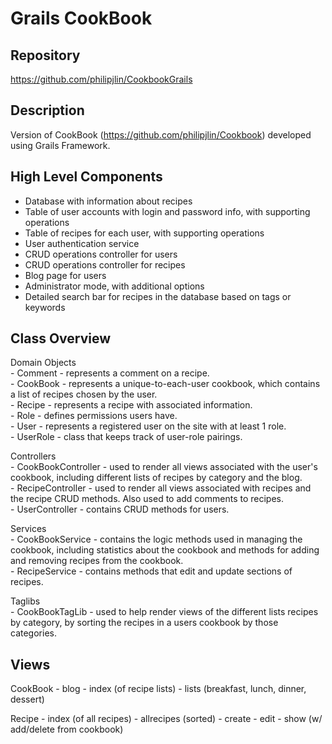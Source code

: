 # Grails CookBook


## Repository
<https://github.com/philipjlin/CookbookGrails>


## Description
Version of CookBook (https://github.com/philipjlin/Cookbook) developed using Grails Framework.


## High Level Components
* Database with information about recipes
* Table of user accounts with login and password info, with supporting operations
* Table of recipes for each user, with supporting operations
* User authentication service
* CRUD operations controller for users
* CRUD operations controller for recipes
* Blog page for users
* Administrator mode, with additional options
* Detailed search bar for recipes in the database based on tags or keywords


## Class Overview
Domain Objects <br>
    - Comment - represents a comment on a recipe. <br>
    - CookBook - represents a unique-to-each-user cookbook, which contains a list of recipes chosen by the user. <br>
    - Recipe - represents a recipe with associated information. <br>
    - Role - defines permissions users have. <br>
    - User - represents a registered user on the site with at least 1 role. <br>
    - UserRole - class that keeps track of user-role pairings. <br>

Controllers <br>
    - CookBookController - used to render all views associated with the user's cookbook, including different lists of recipes by category and the blog. <br>
    - RecipeController - used to render all views associated with recipes and the recipe CRUD methods. Also used to add comments to recipes. <br>
    - UserController - contains CRUD methods for users. <br>

Services <br>
    - CookBookService - contains the logic methods used in managing the cookbook, including statistics about the cookbook and methods for adding and removing recipes from the cookbook. <br>
    - RecipeService - contains methods that edit and update sections of recipes. <br>

Taglibs <br>
    - CookBookTagLib - used to help render views of the different lists recipes by category, by sorting the recipes in a users cookbook by those categories.


## Views
CookBook
    - blog
    - index (of recipe lists)
    - lists (breakfast, lunch, dinner, dessert)

Recipe
    - index (of all recipes)
    - allrecipes (sorted)
    - create
    - edit
    - show (w/ add/delete from cookbook)
